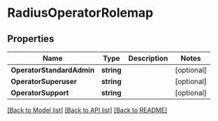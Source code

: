 # RadiusOperatorRolemap

## Properties

Name | Type | Description | Notes
------------ | ------------- | ------------- | -------------
**OperatorStandardAdmin** | **string** |  | [optional] 
**OperatorSuperuser** | **string** |  | [optional] 
**OperatorSupport** | **string** |  | [optional] 

[[Back to Model list]](../README.md#documentation-for-models) [[Back to API list]](../README.md#documentation-for-api-endpoints) [[Back to README]](../README.md)


